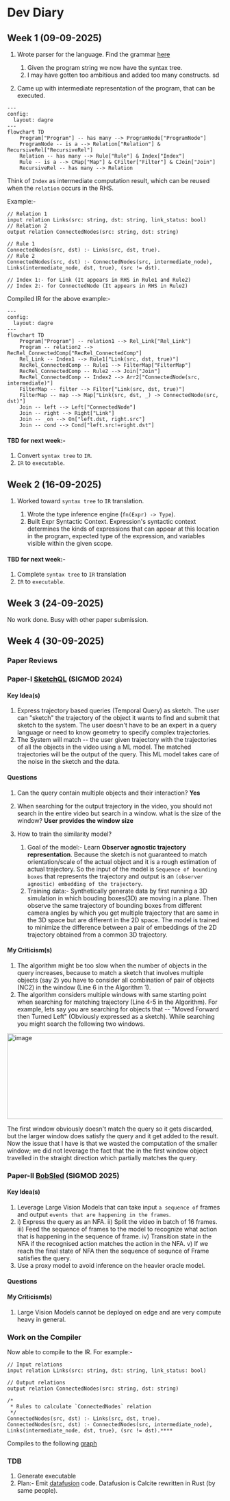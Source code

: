 # Dev Diary

## Week 1 (09-09-2025)
1. Wrote parser for the language. Find the grammar [here](https://pest.rs/?g=N4Ig5gTghgtjURALhAdQBIEkAqBRAygAoCCAwrgAQC8FA%2BsBQDohMsA%2BrjjALsxR8y4Q%2BAkFwB2fAL6NxpAPIBZRbgBy2Cpup0GAGUyrctBcrUaOAIV3zSAaWNKV6ijMnj9hh6efaGzAPT%2BfAB%2BFAAUAISGqB6UocSqAJoAlABULrJWNvYmTho0fiD%2BqSHhWXZeefzhEcypQSzxSclpFKF1DRlugT29ff0Dg0PDI-2yPVqTU9MzWpgAImaYAGKYuABK46PbO7t7srIArgDGtACWACYApuLcZwBmZ1cQ2gACDMT4pJiYtMS6hHQxFoAFVCIQNm1wp9vr9-oCEiCVOtMKRqsxaMxWq4ADanS43O6PZ5vBhhGE-P4AoG0ayoSGiTEgZJQ8lfSnwoGqJEbVHokBM7GyAm3B5PF5aGj0Cgnc7XUXEl4cPFywlikmuWTcACeAAcrgA3BC0cSwK6k1gAclKspFRPFXVkRogJrNkooDBVdvVL1cxJxF1dMHNBQoXvl9o1sgQYCD5s0ofDasVjvEAGdjgB7fXaaVhb0p9rIJBY9Ka8SyjPZq6BgsO0NVnOhW0Rn1dFWNmuqhX1j0UTtQpM9qPprP62utlPuhiVsddusk5WnTsT5MO8sQK44uMJvuz6ur4e%2B2RZ9M70P78fdyPH8T3Q7iU6m4O%2BMPLueHm9dHX6899lfXm25Z7CBoFgUE4gTLM0EwYspC6MQ6zENgmDyKoWzgZhWFjG4FxQNwUA4pmYCvvg8iYFCUDiOImYEdwXbXMcOLpKEuDkamVE0XRDFXExr74dwEBnAARoc9FpgA-FCjE4qmMm%2BLIkxnDAuqZhA3C0DJinVD%2BNZXPc2kcPej53JmbiaBwm44vhZxmYZFAQIcOJXJpvE4rI5YCUJonia%2BzAAMQANqlF5IlieaoRhMwAA0IXcIJYX0a0RYALrSAcprxd54WvguLxFlQpRXAAHrqt4YdhlWYRhMG1TMmCKIQ8jrNgFVVe1%2BziDAmYXE5Lm6vhAAWu4MHlrLMEgJaNBQeVCl1PV9bQhFnFAaa5ZO64Zcpqnqa5fGhsw21qbw03db1zm0AN3DDZFzCraUZ2Lctq3JFJwEdR9uw1XVP2aNgiQQm1n3AwMWwUAAtJDUPQxQ2B6np9wQ9DyNg%2BsNxmhcFDXeaaaHMJ4OOc5a33GpFBMQgZw6gAdFq8PXIjBS6fTrmPOIlO2eI1QlfREDiLQunlkz%2Bks2cbOmZzBTMELBnTbpO6hHLA3QDAklQswhWy-DtBpvqxyuNzzx87pvgG7ztAANYAO5qyAumlHLz4RVjWtK7Akn68VPN81bfkgKbkgsILLsIG7vsADz2-Dzry%2BEMWR-q0eO8lrAAHzpd0-hI8jUOw-DFD4Lra3Z9DtO-jrvEKZzWjCWcYCixpdtVxwwmZpm26NxZ-YJeIsYd9UNfcAavHcGp-Pw-Z9dXGAzxj-q9kXJmeMXX3RlEfhs9XPZ3CHLqy-j03Mps2ZG-2cZxziyfB9y89aZb1HxqOx5GVptte9l7rleTDXde3Jfnct23P%2B1Q0zd17vvf%2BlMh7n1HivCgC8l4uVgfcNeDdwE6R3m-TeV8tY3zvgnB%2BZpT4PnPhzS%2B70s7FwoIQISMB2ZD1zvqIuxdIayG-vXDekwDogDYbcdOAD255ymFw-h6cQFCR7hw6crAxGizAHwyBw8YF52EZTUozAI7TUYspQiNs06B2FLcKeM9jYjWkbXcQNY1EgA0dJXi2jZJFj0V0eBwlMGcL7MwFxzl07IMzOvExUjmC%2BPwunMGzDIYUFIJmFSmYX70QYVcJhzCtQYMQcojxIAorTRfipTB2tdYsVYMkUJFYj5G3SWSU8YiTgj3yqwNgpYoRVMEjU0m5Yz4X2NpLKumggnEPFlYrJUIz6XRDirKSRZinTSyVNKEcty7HFevZZgDTpojNduMm2qzxrIHji5BZSzxDtOIaM5Wa1QzrLGTs2KayTkbLmpc5WpiYBiQtpbCZzt34V1cC8jSPsuG-JKdfHEK1zl9gdm6BWOCIBgFVq4a%2BMK1rhz2fkiut0QA3LmVrA5hTmBOPIeE8GkSzLVOgRAJJxcTwkpaWSz%2BWhQo%2BUSR8qpcZ7IMvCqrUILLHY22AKUf0gYQUgI%2BcwGQYgjkZQFbQIV3BXwCuufyp4AYHlKsxkIvs7LxIfKlTyosszQg5N3mkr5xxUwg3NYMb6v06rLBBKoUgKE0JAwtea2QHSOZ0t6SAd1dlbmPhjswIZoQYzSrOMKm2Uybb6v7K-Y1%2ByP5Fj5dNEqZUbZivsv7N5NsfUB2GSc3VrAg0UBDTKkVzIrHRsNXkhZT83AlrDbK0MMYFXTRjHNZt6qGAhoLRNUoVa42otNe9F1I6rXWpgusXACFHXoUgiO0d4grI2TMp6mamZaAAEdDjLUVGWpdAzppWQDZkkKMLQ0gIjaUMq2iIDagtlcbUEkJ7rq3Tu8Ue6tzLtzaEI9PaQDBWybGjeg6bZpWmte%2BAt772PtrcKF926QUpi4aLXUYkRCsEXtwVDJ1UwQYQHe82D7fZ4dvVYwj2pBmlETpCopRVSrlTnfOi1Y7x2zFwAADUIJO-A%2BBUKzqYy6jKgQKC4FuLeigql66yBTS8UMZV9JnGKh8kj2ooSqRAY8JTrJRaabU5uTTymaH4bU7E7gBmKBzR04pmYUpRq5OqKtF%2BYBObKmImcU4pNXN11OFRTGzdKaWzDS5TzFAB6BbTC5Xz-dW7bmzNUU8xx8LAMGg8bga0OBQAuIGXGwlqgvO3BcM4BpaBnS6K-WYNAMlUHxdGNMTmenuiq%2BnIi3naCk0a4UNSzW3M%2BfEGq7QGTfPyO4OF4LEpKuFG2a4MLQWlp9YG4UAAZHwmLbXdTqqqxrfkEQtuiBsXt3bqd0N4q264BLSWNuFAANRXdESl%2B4aXpgTdYGHfbqcaumiy9rPGl3WC3fYKwcG6d8uaSKyVnqC3WAlABwEY7IAACkJThMglNOJ6s0Bam33EPJ3T3TJjMCBzDkAwQ4dcUEBKjOVDTO6ezGtMIiWcQ4jTNFGafWSqyJZ-KqAxxjiJOZ2TVaaWWeCW1Czq43BjhU2Kdj6n1m8fhH7CC3neDIvUVol%2B%2BypKNICtPgz9yB8F4S8Ivrzu28jW0B1wfRLICt5Qe0mkWD6Ylchg9MwADtjjj2Jtpi0IWj4AONYGB%2BFOC1d0Q9ZLXZgHckDoWa4LXFvVUKRADTaaeU-R66T0WmT57uBlqmVIJgfXaIZ4jynvN-q-1Z-oznvPorC9m4uvK0vpQ-eEQLyeQXSf7pR-N-M3W8KoNJ6fSAchhAECEkGokxJFBM7CWgLztakBF66lkRQUmwlVrmh5irWQKnV2Bro6myZ5PO7MCTVCGTaaT86WeDAR3wncD0b5x6mV0nq8ytfJf9FPuKAybmmE8JWGW-UWQiClbOLUW-ffAUPgYTQLAMRLCAC4CeX%2BEFHmQieyfhUNNAk3aoe4XULA54dAg%2BGRCRVAwgnAjgKBAg6ACgigeAfAsgmg%2ByFlbfeyaOVgg%2BeACXQafmW-CeeiXgiAO-A%2BEmF0Dg0-EAU8O4CsTecVCQufK4KAc2a-SycXQ4M2cQ6oZ0GSQQ4QzuayGAYSPCXQx3TAxgnRLhFpWQ-ke4UA6wglQAzAQxaeF4XQSmcgsAlGNmFA9wmg1dVvfXBw5hCgZYFBVfQgTMeuCgNw7AzwkuO8Bg3wiwvsAIm2MvX3Oxf3C-UqMyQkN6DKFNXI24V8LJaw0QXALEHZf7fkQnV6D3L3IIyhVQQ4YMPwiwTfOIqGWQVI9xd4CgCkX4eYTAAAcRwCuzNUzkJXzlAWiKSKZwoXAPTFAWoOSL5Qay3Voi7BILkQPmgEtm1lAXsj2POEMQgFUmsnomy0OIp1kA2MuIOPERIhoD6MEC4DEFbQzDODOFoGOEGgQFxTEDeJKWOO2ItDd22WDU%2BO%2BN%2BP%2BK2TA1TGOMnjOLbnwi2JmOeLJGYAABJAoITi0oSfi-iIAAS2AwNkhxjPICSYTZNXcGthNjdMxrYqJVMBjf9ipeddRZVrgQVaEeZiZSY7iax-A9iKBRCd8GsIgskuBBAidSS4dcTKimhEh79JjACAA1CuGIjwhYrwqg8w2SLhd3UIbPUtUDJHVU4IxQKAdbLUmgzolhLqa0lYg0jJI0igc2YrAaM4OpLJH-D00Zb05OZgeE8sf0r0mkhgL-QHJxY0%2BjCYnUmGKJJYxyWlbASAwlKlM8bfVdYTdTdmMyHRGMFowkLHSYblGjLJc-WMsqGvK-ZkJ9A%2BYTR2TGIs4MW4UssmElGOSs0oZshPLcQVBtMtMVQ5csPsqVD-UMccxPb-XsjGfs5VMsWQacgcp7DJdI0U1VY9LbashjYTKYtUimKAVxc0NMoQhMro8QdgyA0MajF8Ro7OCgTAe4cGbASfcQcGXAJnU89M8JYUAQ7M5DGWOZSAhWUC2OP2b8%2B2W-Ooh85GEI0mXQVudbM8mAC8h00Q3Q32UQyjNZUeK6L2G2UWQ-OpLEaC88uCmGNGbeXmIA88jMxdNQjQm8jJTcGi79NksqfIynA8o8k8igeYNyEOcWOitChi7QtyLCrhZ0KjAhe8oTC0yhK07g0S9CoHR07grC0xZgLg343C7Io-WjaaM-B6fCX4n46yQ4CLFtKEXSng8mKyq4IMkfYHMy%2Byyy6yuTASQ2G2cGGMzivcxSx83QWAIwqAVShigwsKqS2k-Hb1fpDmfS3c2s4-aZXtHvatXWOo3c5ZEAPEk0ocrZUoGZPtIDPvXibKgKlUtSqhby2ihiginy%2BXTQRqjQ1JZgrsgtHs6ZVqvmGVSq0VLEBszucsl8RNOc4MQMXqlK1gdNA%2BCSpiEw%2Ba40TQ5uVbfUzXZYjag%2BdhbaiQpkR3aahvF3JNItMIXqmy0IXqtIAa8tFytwaaycvsC62c8DOq8Qf-aiecx6htV8Psl6iCn-f696uaYG%2BKHyztVgDcnVGjdWK9d6%2BMqY5YUmMfcG%2Bqv8u8fChG5qiTd6-mdqq3TqiskynqvG-q4coajqs8P9KsigMGr2GawauQrQhAHQ1aiga8oQ3Kg6m4xjATYGFjVjaYdYEEXQCovm-mj6WQQmFyeSHG-CaJS64tEeGAZypAQnKECAQaNMCyqARypWrWnWhyiLZylPaqqY4gFWtS6MK2%2BWlWgARjZRVoACYnbokABmR3BWmAe2kou8p2Q6AOSq39WGk9ZNOM16gyiAZyyNVwb252v2uSgOkAYi%2BszWrcY9ItZgDc7tUOncgKpW7O09WMP9fOv-AE2Om2j23wEOsa1gN0qM4M80mq9YdAfASJDy80Biw23W-Wu26JXKsnVtFWjNejUewyuG8OsqXKmS6af2m2MuiOqGqxJfHeWgYSCjYysOqOy9cVKQDFFO7HMSZAQ%2B7DByT9EStw8Qc2NMMINMCAY4JALuR4lnC4EBJ%2B7YlnEFa%2Bg4-CKyp%2B-haXTDM%2B-dD1JMixc%2BGsVQHqRJO%2Bh%2Bj%2B0BV%2B9%2B5%2B2RaXWQcB4eKBmB2%2B%2B%2B44JB7gFkdW2Y6%2BnBh%2B-B4XRyJymmOQMyCBy46B64UhvBuBEBQholDByBi4Bh2B3BlnJEyalaAQmia4ZIFnK%2Bm%2B-MU4gR1Ek0GB8hrGSh0R8IXBigHbFhgh6h2QA%2BiLZyTh9YPqE%2BvCAiFrEfIAA#editor)

    1. Given the program string we now have the syntax tree.
    2. I may have gotten too ambitious and added too many constructs.
sd
2. Came up with intermediate representation of the program, that can be executed.

```mermaid
---
config:
  layout: dagre
---
flowchart TD
    Program["Program"] -- has many --> ProgramNode["ProgramNode"]
    ProgramNode -- is a --> Relation["Relation"] & RecursiveRel["RecursiveRel"]
    Relation -- has many --> Rule["Rule"] & Index["Index"]
    Rule -- is a --> CMap["Map"] & CFilter["Filter"] & CJoin["Join"]
    RecursiveRel -- has many --> Relation
```
Think of `Index` as intermediate computation result, which can be reused when the `relation` occurs in the RHS.

Example:-
```
// Relation 1
input relation Links(src: string, dst: string, link_status: bool)
// Relation 2
output relation ConnectedNodes(src: string, dst: string)

// Rule 1
ConnectedNodes(src, dst) :- Links(src, dst, true).
// Rule 2
ConnectedNodes(src, dst) :- ConnectedNodes(src, intermediate_node), Links(intermediate_node, dst, true), (src != dst).

// Index 1:- for Link (It appears in RHS in Rule1 and Rule2)
// Index 2:- for ConnectedNode (It appears in RHS in Rule2)
```

Compiled IR for the above example:-
```mermaid
---
config:
  layout: dagre
---
flowchart TD
    Program["Program"] -- relation1 --> Rel_Link["Rel_Link"]
    Program -- relation2 --> RecRel_ConnectedComp["RecRel_ConnectedComp"]
    Rel_Link -- Index1 --> Rule1["Link(src, dst, true)"]
    RecRel_ConnectedComp -- Rule1 --> FilterMap["FilterMap"]
    RecRel_ConnectedComp -- Rule2 --> Join["Join"]
    RecRel_ConnectedComp -- Index2 --> Arr2["ConnectedNode(src, intermediate)"]
    FilterMap -- filter --> Filter["Link(src, dst, true)"]
    FilterMap -- map --> Map["Link(src, dst, _) -> ConnectedNode(src, dst)"]
    Join -- left --> Left["ConnectedNode"]
    Join -- right --> Right["Link"]
    Join -- _on --> On["left.dst, right.src"]
    Join -- cond --> Cond["left.src!=right.dst"]
```



#### TBD for next week:-
1. Convert `syntax tree` to `IR`.
2. `IR` to `executable`.


## Week 2 (16-09-2025)
1. Worked toward `syntax tree` to `IR` translation.

    1. Wrote the type inference engine (`fn(Expr) -> Type`).
    2. Built Expr Syntactic Context. Expression's syntactic context determines the kinds of expressions that can appear at this location in the program, expected type of the expression, and variables visible within the given scope.



#### TBD for next week:-
1. Complete `syntax tree` to `IR` translation
2. `IR` to `executable`.



## Week 3 (24-09-2025)
No work done. Busy with other paper submission.


## Week 4 (30-09-2025)

### Paper Reviews
### Paper-I [SketchQL](https://dl.acm.org/doi/abs/10.1145/3677140) (SIGMOD 2024)


#### Key Idea(s)
1. Express trajectory based queries (Temporal Query) as sketch. The user can "sketch" the trajectory of the object it wants to find and submit that sketch to the system. The user doesn't have to be an expert in a query language or need to know geometry to specify complex trajectories.
2. The System will match -- the user given trajectory with the trajectories of all the objects in the video using a ML model. The matched trajectories will be the output of the query.
This ML model takes care of the noise in the sketch and the data.

#### Questions
1. Can the query contain multiple objects and their interaction? **Yes**
2. When searching for the output trajectory in the video, you should not search in the entire video but search in a window. what is the size of the window? **User provides the window size**
3. How to train the similarity model?

    1.  Goal of the model:- Learn **Observer agnostic trajectory representation**. Because the sketch is not guaranteed to match orientation/scale of the actual object and it is a rough estimation of actual trajectory. So the input of the model is `Sequence of bounding boxes` that represents the trajectory and output is an `(observer agnostic) embedding of the trajectory`.
    2.  Training data:- Synthetically generate data by first running a 3D simulation in which bouding boxes(3D) are moving in a plane.
   Then observe the same trajectory of bounding boxes from different camera angles by which you get multiple trajectory that are same in the 3D space but are different in the 2D space. The model is trained to minimize the difference between a pair of embeddings of the 2D trajectory obtained from a common 3D trajectory.

#### My Criticism(s)
1. The algorithm might be too slow when the number of objects in the query increases, because to match a sketch that involves multiple objects (say 2) you have to consider all combination of pair of objects (NC2) in the window (Line 6 in the Algorithm 1).
2. The algorithm considers multiple windows with same starting point when searching for matching trajectory (Line 4-5 in the Algorithm). For example, lets say you are searching for objects that -- "Moved Forward then Turned Left" (Obviously expressed as a sketch). While searching you might search the following two windows.

<img width="880" height="200" alt="image" src="https://github.com/user-attachments/assets/7ef64306-23da-48cf-a37c-41becba19cd1" />

The first window obviously doesn't match the query so it gets discarded, but the larger window does satisfy the query and it get added to the result. Now the issue that I have is that we wasted the computation of the smaller window; we did not leverage the fact that the in the first window object travelled in the straight direction which partially matches the query.



### Paper-II [BobSled](https://dl.acm.org/doi/10.1145/3725419) (SIGMOD 2025)
#### Key Idea(s)
1. Leverage Large Vision Models that can take input `a sequence of` frames and output `events that are happening in the frames`.
2. i) Express the query as an NFA. ii) Split the video in batch of 16 frames. iii) Feed the sequence of frames to the model to recognize what action that is happening in the sequence of frame. iv) Transition state in the NFA if the recognised action matches the action in the NFA. v) If we reach the final state of NFA then the sequence of sequnce of Frame satisfies the query.
3. Use a proxy model to avoid inference on the heavier oracle model.

#### Questions

#### My Criticism(s)
1. Large Vision Models cannot be deployed on edge and are very compute heavy in general.




### Work on the Compiler
Now able to compile to the IR. For example:-
```
// Input relations
input relation Links(src: string, dst: string, link_status: bool)

// Output relations
output relation ConnectedNodes(src: string, dst: string)

/*
 * Rules to calculate `ConnectedNodes` relation
 */
ConnectedNodes(src, dst) :- Links(src, dst, true).
ConnectedNodes(src, dst) :- ConnectedNodes(src, intermediate_node), Links(intermediate_node, dst, true), (src != dst).****
```
Compiles to the following [graph](https://dreampuf.github.io/GraphvizOnline/?engine=dot#digraph%20%7B%0A%20%20%20%200%20%5B%20label%20%3D%20%22Rel(%5C%22Links%5C%22)%22%20%5D%0A%20%20%20%201%20%5B%20label%20%3D%20%22Rel(%5C%22ConnectedNodes%5C%22)%22%20%5D%0A%20%20%20%200%20-%3E%201%20%5B%20%5D%0A%20%20%20%201%20-%3E%201%20%5B%20%5D%0A%20%20%20%200%20-%3E%201%20%5B%20%5D%0A%7D)

### TDB
1. Generate executable
2. Plan:- Emit [datafusion](github.com/apache/datafusion) code. Datafusion is Calcite rewritten in Rust (by same people).
